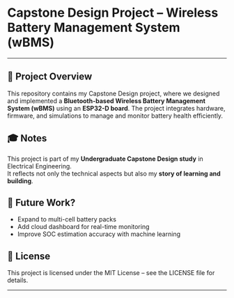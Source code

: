 # Capstone Design Project – Wireless Battery Management System (wBMS)

---

## 📖 Project Overview

This repository contains my Capstone Design project, where we designed and implemented a **Bluetooth-based Wireless Battery Management System (wBMS)** using an **ESP32-D board**. The project integrates hardware, firmware, and simulations to manage and monitor battery health efficiently.

## 🎓 Notes

This project is part of my **Undergraduate Capstone Design study** in Electrical Engineering.  
It reflects not only the technical aspects but also my **story of learning and building**.

## 🚀 Future Work?

- Expand to multi-cell battery packs  
- Add cloud dashboard for real-time monitoring  
- Improve SOC estimation accuracy with machine learning  

## 📄 License

This project is licensed under the MIT License – see the LICENSE
file for details.

---
